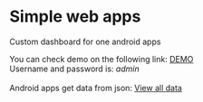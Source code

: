 # Simple web apps
Custom dashboard for one android apps

You can check demo on the following link: 
<a href="http://webpattern.com.ba/demo/simple-web-apps/admin.php" target="_blank">DEMO</a><br>
Username and password is: <i>admin</i>
<br><br>
Android apps get data from json:
<a href="http://webpattern.com.ba/demo/simple-web-apps/get.php?category=all" target="_blank">View all data</a><br>

